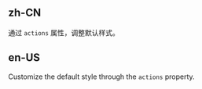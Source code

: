 ## zh-CN

通过 `actions` 属性，调整默认样式。

## en-US

Customize the default style through the `actions` property.
